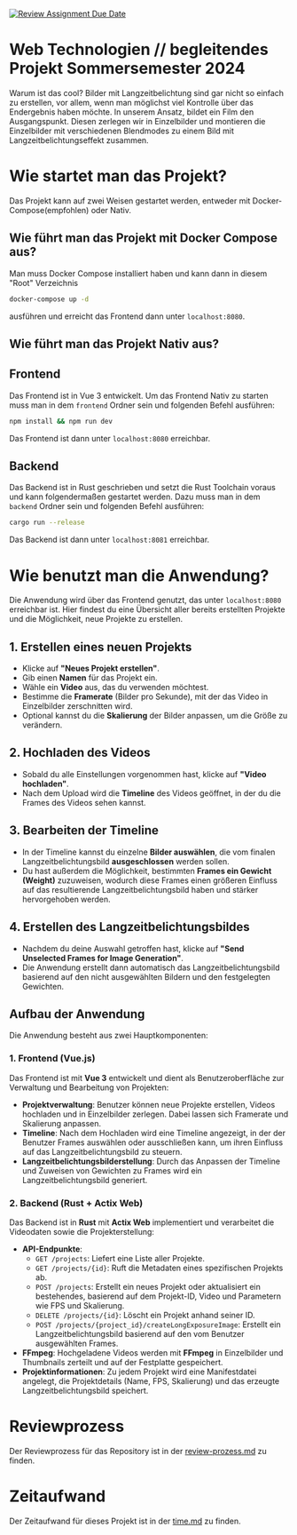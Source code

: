 [![Review Assignment Due Date](https://classroom.github.com/assets/deadline-readme-button-24ddc0f5d75046c5622901739e7c5dd533143b0c8e959d652212380cedb1ea36.svg)](https://classroom.github.com/a/gQyBcnrC)

# Web Technologien // begleitendes Projekt Sommersemester 2024

Warum ist das cool? Bilder mit Langzeitbelichtung sind gar nicht so einfach zu erstellen, vor allem, wenn man möglichst
viel Kontrolle über das Endergebnis haben möchte. In unserem Ansatz, bildet ein Film den Ausgangspunkt. Diesen zerlegen
wir in Einzelbilder und montieren die Einzelbilder mit verschiedenen Blendmodes zu einem Bild mit
Langzeitbelichtungseffekt zusammen.

# Wie startet man das Projekt?
Das Projekt kann auf zwei Weisen gestartet werden, entweder mit Docker-Compose(empfohlen) oder Nativ.

## Wie führt man das Projekt mit Docker Compose aus?
Man muss Docker Compose installiert haben und kann dann in diesem "Root" Verzeichnis 

```sh
docker-compose up -d
```
ausführen und erreicht das Frontend dann unter `localhost:8080`.

## Wie führt man das Projekt Nativ aus?

## Frontend
Das Frontend ist in Vue 3 entwickelt.
Um das Frontend Nativ zu starten muss man in dem `frontend` Ordner sein und folgenden Befehl ausführen:
```sh
npm install && npm run dev
```
Das Frontend ist dann unter `localhost:8080` erreichbar.

## Backend
Das Backend ist in Rust geschrieben und setzt die Rust Toolchain voraus und kann folgendermaßen gestartet werden.
Dazu muss man in dem `backend` Ordner sein und folgenden Befehl ausführen:

```sh
cargo run --release
```
Das Backend ist dann unter `localhost:8081` erreichbar.

# Wie benutzt man die Anwendung?
Die Anwendung wird über das Frontend genutzt, das unter `localhost:8080` erreichbar ist. Hier findest du eine Übersicht aller bereits erstellten Projekte und die Möglichkeit, neue Projekte zu erstellen.

## 1. Erstellen eines neuen Projekts
- Klicke auf **"Neues Projekt erstellen"**.
- Gib einen **Namen** für das Projekt ein.
- Wähle ein **Video** aus, das du verwenden möchtest.
- Bestimme die **Framerate** (Bilder pro Sekunde), mit der das Video in Einzelbilder zerschnitten wird.
- Optional kannst du die **Skalierung** der Bilder anpassen, um die Größe zu verändern.

## 2. Hochladen des Videos
- Sobald du alle Einstellungen vorgenommen hast, klicke auf **"Video hochladen"**.
- Nach dem Upload wird die **Timeline** des Videos geöffnet, in der du die Frames des Videos sehen kannst.

## 3. Bearbeiten der Timeline
- In der Timeline kannst du einzelne **Bilder auswählen**, die vom finalen Langzeitbelichtungsbild **ausgeschlossen** werden sollen.
- Du hast außerdem die Möglichkeit, bestimmten **Frames ein Gewicht (Weight)** zuzuweisen, wodurch diese Frames einen größeren Einfluss auf das resultierende Langzeitbelichtungsbild haben und stärker hervorgehoben werden.

## 4. Erstellen des Langzeitbelichtungsbildes
- Nachdem du deine Auswahl getroffen hast, klicke auf **"Send Unselected Frames for Image Generation"**.
- Die Anwendung erstellt dann automatisch das Langzeitbelichtungsbild basierend auf den nicht ausgewählten Bildern und den festgelegten Gewichten.

## Aufbau der Anwendung
Die Anwendung besteht aus zwei Hauptkomponenten:

### 1. **Frontend (Vue.js)**
Das Frontend ist mit **Vue 3** entwickelt und dient als Benutzeroberfläche zur Verwaltung und Bearbeitung von Projekten:

- **Projektverwaltung**: Benutzer können neue Projekte erstellen, Videos hochladen und in Einzelbilder zerlegen. Dabei lassen sich Framerate und Skalierung anpassen.
- **Timeline**: Nach dem Hochladen wird eine Timeline angezeigt, in der der Benutzer Frames auswählen oder ausschließen kann, um ihren Einfluss auf das Langzeitbelichtungsbild zu steuern.
- **Langzeitbelichtungsbilderstellung**: Durch das Anpassen der Timeline und Zuweisen von Gewichten zu Frames wird ein Langzeitbelichtungsbild generiert.

### 2. **Backend (Rust + Actix Web)**
Das Backend ist in **Rust** mit **Actix Web** implementiert und verarbeitet die Videodaten sowie die Projekterstellung:

- **API-Endpunkte**:
  - `GET /projects`: Liefert eine Liste aller Projekte.
  - `GET /projects/{id}`: Ruft die Metadaten eines spezifischen Projekts ab.
  - `POST /projects`: Erstellt ein neues Projekt oder aktualisiert ein bestehendes, basierend auf dem Projekt-ID, Video und Parametern wie FPS und Skalierung.
  - `DELETE /projects/{id}`: Löscht ein Projekt anhand seiner ID.
  - `POST /projects/{project_id}/createLongExposureImage`: Erstellt ein Langzeitbelichtungsbild basierend auf den vom Benutzer ausgewählten Frames.
- **FFmpeg**: Hochgeladene Videos werden mit **FFmpeg** in Einzelbilder und Thumbnails zerteilt und auf der Festplatte gespeichert.
- **Projektinformationen**: Zu jedem Projekt wird eine Manifestdatei angelegt, die Projektdetails (Name, FPS, Skalierung) und das erzeugte Langzeitbelichtungsbild speichert.

# Reviewprozess
Der Reviewprozess für das Repository ist in der [review-prozess.md](review-prozess.md) zu finden.

# Zeitaufwand
Der Zeitaufwand für dieses Projekt ist in der [time.md](time.md) zu finden.

